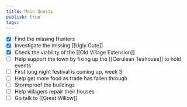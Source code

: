 ```yaml
---
title: Main Quests
publish: true
tags:
---
```


- [x] Find the missing Hunters
- [x] Investigate the missing [[Ugly Cute]]
- [x] Check the viability of the [[Old Village Extension]]
- [ ] Help support the town by fixing up the [[Cerulean Teahouse]] to hold events
- [ ] First long night festival is coming up, week 3
- [ ] Help get more food as trade has fallen through
- [ ] Stormproof the buildings
- [ ] Help villagers repair their houses
- [ ] Go talk to [[Great Willow]] 